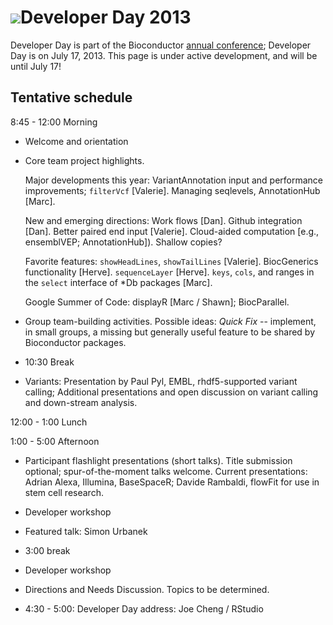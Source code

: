 # ![](/images/icons/magnifier.gif)Developer Day 2013

Developer Day is part of the Bioconductor
[annual conference](/bioc2013); Developer Day is on July 17,
2013. This page is under active development, and will be until July
17!

## Tentative schedule

8:45 - 12:00 Morning

- Welcome and orientation

- Core team project highlights.

  Major developments this year: VariantAnnotation input and
  performance improvements; `filterVcf` [Valerie]. Managing seqlevels,
  AnnotationHub [Marc].
  
  New and emerging directions: Work flows [Dan]. Github integration [Dan]. Better
  paired end input [Valerie].  Cloud-aided computation
  [e.g., ensemblVEP; AnnotationHub]). Shallow copies?
  
  Favorite features: `showHeadLines`, `showTailLines`
  [Valerie]. BiocGenerics functionality [Herve]. `sequenceLayer`
  [Herve]. `keys`, `cols`, and ranges in the `select` interface of
  *Db packages [Marc].
  
  Google Summer of Code: displayR [Marc / Shawn]; BiocParallel.

- Group team-building activities. Possible ideas: _Quick Fix_ --
  implement, in small groups, a missing but generally useful feature
  to be shared by Bioconductor packages.

- 10:30 Break

- Variants: Presentation by Paul Pyl, EMBL, rhdf5-supported variant
  calling; Additional presentations and open discussion on variant
  calling and down-stream analysis.

12:00 - 1:00 Lunch

1:00 - 5:00 Afternoon

- Participant flashlight presentations (short talks). Title submission
  optional; spur-of-the-moment talks welcome. Current presentations:
  Adrian Alexa, Illumina, BaseSpaceR; Davide Rambaldi, flowFit for use
  in stem cell research.

- Developer workshop

- Featured talk: Simon Urbanek

- 3:00 break

- Developer workshop

- Directions and Needs Discussion. Topics to be determined.

- 4:30 - 5:00: Developer Day address: Joe Cheng / RStudio
